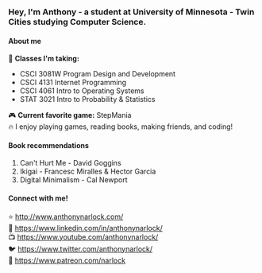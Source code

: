 ### Hey, I'm Anthony - a student at University of Minnesota - Twin Cities studying Computer Science.

#### About me
📓 <b>Classes I'm taking:</b>
   - CSCI 3081W Program Design and Development
   - CSCI 4131 Internet Programming
   - CSCI 4061 Intro to Operating Systems
   - STAT 3021 Intro to Probability & Statistics

🎮 <b>Current favorite game:</b> StepMania <br>
🔥 I enjoy playing games, reading books, making friends, and coding! <br>

#### Book recommendations
1. Can't Hurt Me - David Goggins
2. Ikigai - Francesc Miralles & Hector Garcia
3. Digital Minimalism - Cal Newport

#### Connect with me!
⭐️ http://www.anthonynarlock.com/ <br>
📲 https://www.linkedin.com/in/anthonynarlock/ <br>
📺 https://www.youtube.com/anthonynarlock/ <br>
🐦 https://www.twitter.com/anthonynarlock/ <br>
🚀 https://www.patreon.com/narlock <br>
